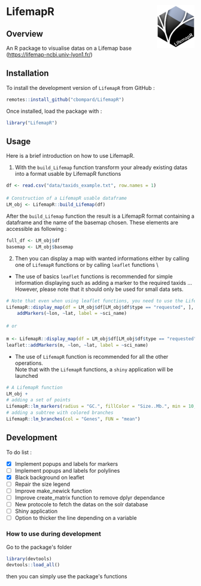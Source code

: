 # LifemapR <img src="man/figures/lifemapr-logo.png" align="right" style="float:right; width:20%;"/>

## Overview

An R package to visualise datas on a Lifemap base (https://lifemap-ncbi.univ-lyon1.fr/) 

## Installation

To install the development version of <code>LifemapR</code> from GitHub :
```r
remotes::install_github("cbompard/LifemapR")
```
Once installed, load the package with :
```r
library("LifemapR")
```


## Usage

Here is a brief introduction on how to use LifemapR.

1. With the ```build_Lifemap``` function transform your already existing datas into a format usable by LifemapR functions

```r
df <- read.csv("data/taxids_example.txt", row.names = 1)

# Construction of a LifemapR usable dataframe
LM_obj <- LifemapR::build_Lifemap(df)
```
After the ```build_Lifemap``` function the result is a LifemapR format containing a dataframe and the name of the basemap chosen. These elements are accessible as following :
```r
full_df <- LM_obj$df
basemap <- LM_obj$basemap
```

2. Then you can display a map with wanted informations either by calling one of ```LifemapR``` functions or by calling ```leaflet``` functions \
- The use of basics ```leaflet``` functions is recommended for simple information displaying such as adding a marker to the required taxids ... \
However, please note that it should only be used for small data sets.
```r
# Note that even when using leaflet functions, you need to use the LifemapR display_map function
LifemapR::display_map(df = LM_obj$df[LM_obj$df$type == "requested", ], m = LM_obj$basemap) %>% 
    addMarkers(~lon, ~lat, label = ~sci_name)

# or

m <- LifemapR::display_map(df = LM_obj$df[LM_obj$df$type == "requested", ], map = LM_obj$basemap) 
leaflet::addMarkers(m, ~lon, ~lat, label = ~sci_name)
```

- The use of ```LifemapR``` function is recommended for all the other operations.\
Note that with the ```LifemapR``` functions, a ```shiny``` application will be launched

```r
# A LifemapR function
LM_obj + 
# adding a set of points
LifemapR::lm_markers(radius = "GC.", fillColor = "Size..Mb.", min = 10, max = 80, FUN="mean", fillColor_pal = "Accent", legend = TRUE, stroke = TRUE) +
# adding a subtree with colored branches
LifemapR::lm_branches(col = "Genes", FUN = "mean")
```


## Development

To do list : 
- [x] Implement popups and labels for markers
- [ ] Implement popups and labels for polylines
- [x] Black background on leaflet
- [ ] Repair the size legend
- [ ] Improve make_newick function
- [ ] Improve create_matrix function to remove dplyr dependance 
- [ ] New protocole to fetch the datas on the solr database
- [ ] Shiny application
- [ ] Option to thicker the line depending on a variable

### How to use during development

Go to the package's folder

```r
library(devtools)
devtools::load_all()
```
then you can simply use the package's functions
